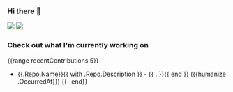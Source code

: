### Hi there 👋

<img src="https://github-readme-stats.vercel.app/api?username=felbinger&theme=dark&count_private=true&include_all_commits=true&show_icons=true">
<img src="https://github-readme-stats.vercel.app/api/top-langs/?username=felbinger&theme=dark&count_private=true&include_all_commits=true&langs_count=5">

### Check out what I'm currently working on
{{range recentContributions 5}}
- [{{.Repo.Name}}]({{.Repo.URL}}){{ with .Repo.Description }} - {{ . }}{{ end }} ({{humanize .OccurredAt}})
{{- end}}
